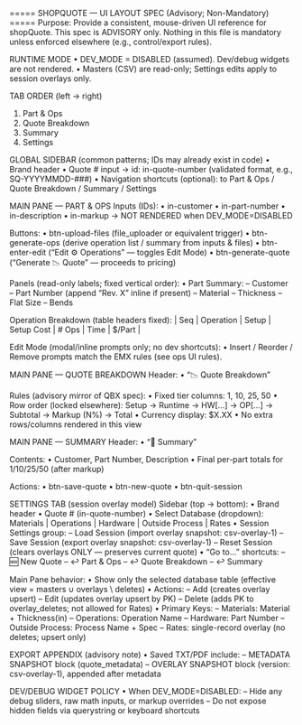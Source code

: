 ===== SHOPQUOTE — UI LAYOUT SPEC (Advisory; Non-Mandatory) =====
Purpose: Provide a consistent, mouse-driven UI reference for shopQuote. This spec is ADVISORY only.
Nothing in this file is mandatory unless enforced elsewhere (e.g., control/export rules).

RUNTIME MODE
• DEV_MODE = DISABLED (assumed). Dev/debug widgets are not rendered.
• Masters (CSV) are read-only; Settings edits apply to session overlays only.

TAB ORDER (left → right)
1) Part & Ops
2) Quote Breakdown
3) Summary
4) Settings

GLOBAL SIDEBAR (common patterns; IDs may already exist in code)
• Brand header
• Quote # input  → id: in-quote-number  (validated format, e.g., SQ-YYYYMMDD-###)
• Navigation shortcuts (optional): to Part & Ops / Quote Breakdown / Summary / Settings

MAIN PANE — PART & OPS
Inputs (IDs):
• in-customer
• in-part-number
• in-description
• in-markup  → NOT RENDERED when DEV_MODE=DISABLED

Buttons:
• btn-upload-files           (file_uploader or equivalent trigger)
• btn-generate-ops           (derive operation list / summary from inputs & files)
• btn-enter-edit             (“Edit ⚙️ Operations” — toggles Edit Mode)
• btn-generate-quote         (“Generate 📉 Quote” — proceeds to pricing)

Panels (read-only labels; fixed vertical order):
• Part Summary:
  – Customer
  – Part Number (append “Rev. X” inline if present)
  – Material
  – Thickness
  – Flat Size
  – Bends

Operation Breakdown (table headers fixed):
| Seq | Operation | Setup | Setup Cost | # Ops | Time | $/Part |

Edit Mode (modal/inline prompts only; no dev shortcuts):
• Insert / Reorder / Remove prompts match the EMX rules (see ops UI rules).

MAIN PANE — QUOTE BREAKDOWN
Header:
• “📉 Quote Breakdown”

Rules (advisory mirror of QBX spec):
• Fixed tier columns: 1, 10, 25, 50
• Row order (locked elsewhere): Setup → Runtime → HW[…] → OP[…] → Subtotal → Markup (N%) → Total
• Currency display: $X.XX
• No extra rows/columns rendered in this view

MAIN PANE — SUMMARY
Header:
• “📌 Summary”

Contents:
• Customer, Part Number, Description
• Final per-part totals for 1/10/25/50 (after markup)

Actions:
• btn-save-quote
• btn-new-quote
• btn-quit-session

SETTINGS TAB (session overlay model)
Sidebar (top → bottom):
• Brand header
• Quote # (in-quote-number)
• Select Database (dropdown): Materials | Operations | Hardware | Outside Process | Rates
• Session Settings group:
  – Load Session (import overlay snapshot: csv-overlay-1)
  – Save Session (export overlay snapshot: csv-overlay-1)
  – Reset Session (clears overlays ONLY — preserves current quote)
• “Go to…” shortcuts:
  – 🆕 New Quote
  – ↩️ Part & Ops
  – ↩️ Quote Breakdown
  – ↩️ Summary

Main Pane behavior:
• Show only the selected database table (effective view = masters ∪ overlays \ deletes)
• Actions:
  – Add (creates overlay upsert)
  – Edit (updates overlay upsert by PK)
  – Delete (adds PK to overlay_deletes; not allowed for Rates)
• Primary Keys:
  – Materials: Material + Thickness(in)
  – Operations: Operation Name
  – Hardware: Part Number
  – Outside Process: Process Name + Spec
  – Rates: single-record overlay (no deletes; upsert only)

EXPORT APPENDIX (advisory note)
• Saved TXT/PDF include:
  – METADATA SNAPSHOT block (quote_metadata)
  – OVERLAY SNAPSHOT block (version: csv-overlay-1), appended after metadata

DEV/DEBUG WIDGET POLICY
• When DEV_MODE=DISABLED:
  – Hide any debug sliders, raw math inputs, or markup overrides
  – Do not expose hidden fields via querystring or keyboard shortcuts
